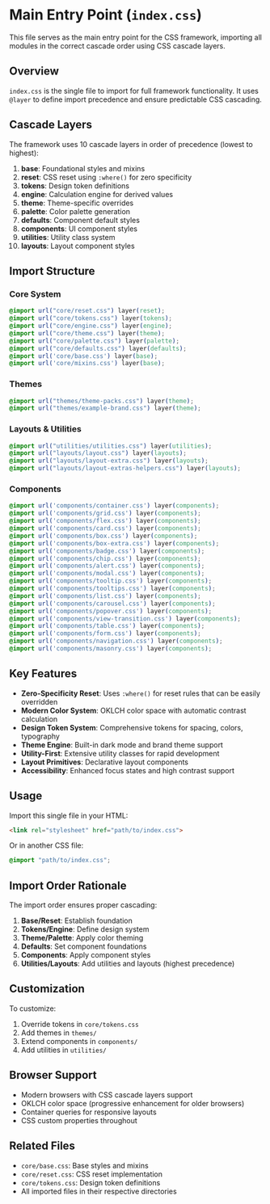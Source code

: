 # Main Entry Point (`index.css`)

This file serves as the main entry point for the CSS framework, importing all modules in the correct cascade order using CSS cascade layers.

## Overview

`index.css` is the single file to import for full framework functionality. It uses `@layer` to define import precedence and ensure predictable CSS cascading.

## Cascade Layers

The framework uses 10 cascade layers in order of precedence (lowest to highest):

1. **base**: Foundational styles and mixins
2. **reset**: CSS reset using `:where()` for zero specificity
3. **tokens**: Design token definitions
4. **engine**: Calculation engine for derived values
5. **theme**: Theme-specific overrides
6. **palette**: Color palette generation
7. **defaults**: Component default styles
8. **components**: UI component styles
9. **utilities**: Utility class system
10. **layouts**: Layout component styles

## Import Structure

### Core System
```css
@import url("core/reset.css") layer(reset);
@import url("core/tokens.css") layer(tokens);
@import url("core/engine.css") layer(engine);
@import url("core/theme.css") layer(theme);
@import url("core/palette.css") layer(palette);
@import url("core/defaults.css") layer(defaults);
@import url('core/base.css') layer(base);
@import url('core/mixins.css') layer(base);
```

### Themes
```css
@import url("themes/theme-packs.css") layer(theme);
@import url("themes/example-brand.css") layer(theme);
```

### Layouts & Utilities
```css
@import url("utilities/utilities.css") layer(utilities);
@import url("layouts/layout.css") layer(layouts);
@import url("layouts/layout-extra.css") layer(layouts);
@import url("layouts/layout-extras-helpers.css") layer(layouts);
```

### Components
```css
@import url('components/container.css') layer(components);
@import url('components/grid.css') layer(components);
@import url('components/flex.css') layer(components);
@import url('components/card.css') layer(components);
@import url('components/box.css') layer(components);
@import url('components/box-extra.css') layer(components);
@import url('components/badge.css') layer(components);
@import url('components/chip.css') layer(components);
@import url('components/alert.css') layer(components);
@import url('components/modal.css') layer(components);
@import url('components/tooltip.css') layer(components);
@import url('components/tooltips.css') layer(components);
@import url('components/list.css') layer(components);
@import url('components/carousel.css') layer(components);
@import url('components/popover.css') layer(components);
@import url('components/view-transition.css') layer(components);
@import url('components/table.css') layer(components);
@import url('components/form.css') layer(components);
@import url('components/navigation.css') layer(components);
@import url('components/masonry.css') layer(components);
```

## Key Features

- **Zero-Specificity Reset**: Uses `:where()` for reset rules that can be easily overridden
- **Modern Color System**: OKLCH color space with automatic contrast calculation
- **Design Token System**: Comprehensive tokens for spacing, colors, typography
- **Theme Engine**: Built-in dark mode and brand theme support
- **Utility-First**: Extensive utility classes for rapid development
- **Layout Primitives**: Declarative layout components
- **Accessibility**: Enhanced focus states and high contrast support

## Usage

Import this single file in your HTML:

```html
<link rel="stylesheet" href="path/to/index.css">
```

Or in another CSS file:

```css
@import "path/to/index.css";
```

## Import Order Rationale

The import order ensures proper cascading:

1. **Base/Reset**: Establish foundation
2. **Tokens/Engine**: Define design system
3. **Theme/Palette**: Apply color theming
4. **Defaults**: Set component foundations
5. **Components**: Apply component styles
6. **Utilities/Layouts**: Add utilities and layouts (highest precedence)

## Customization

To customize:

1. Override tokens in `core/tokens.css`
2. Add themes in `themes/`
3. Extend components in `components/`
4. Add utilities in `utilities/`

## Browser Support

- Modern browsers with CSS cascade layers support
- OKLCH color space (progressive enhancement for older browsers)
- Container queries for responsive layouts
- CSS custom properties throughout

## Related Files

- `core/base.css`: Base styles and mixins
- `core/reset.css`: CSS reset implementation
- `core/tokens.css`: Design token definitions
- All imported files in their respective directories